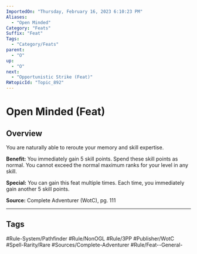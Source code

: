 ```yaml
---
ImportedOn: "Thursday, February 16, 2023 6:10:23 PM"
Aliases:
  - "Open Minded"
Category: "Feats"
Suffix: "Feat"
Tags:
  - "Category/Feats"
parent:
  - "O"
up:
  - "O"
next:
  - "Opportunistic Strike (Feat)"
RWtopicId: "Topic_892"
---
```

# Open Minded (Feat)
## Overview
You are naturally able to reroute your memory and skill expertise.

**Benefit:** You immediately gain 5 skill points. Spend these skill points as normal. You cannot exceed the normal maximum ranks for your level in any skill.

**Special:** You can gain this feat multiple times. Each time, you immediately gain another  5 skill points.

**Source:** Complete Adventurer (WotC), pg. 111


---
## Tags
#Rule-System/Pathfinder #Rule/NonOGL #Rule/3PP #Publisher/WotC #Spell-Rarity/Rare #Sources/Complete-Adventurer #Rule/Feat--General-


